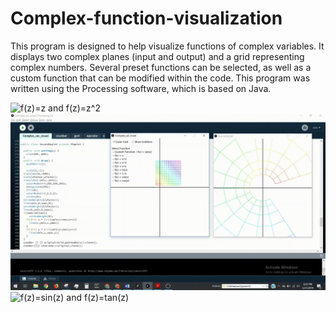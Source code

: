 # Complex-function-visualization
This program is designed to help  visualize functions of complex variables. It displays two complex planes (input and output) and a grid representing complex numbers. Several preset functions can be selected, as well as a custom function that can be modified within the code. This program was written using the Processing software, which is based on Java.

![f(z)=z and f(z)=z^2](previews/z_squared.gif "f(z)=z and f(z)=z^2")
![f(z)=e^z](previews/exponential_color.gif "f(z)=e^z")
![f(z)=sin(z) and f(z)=tan(z)](previews/sine_and_tangent.gif "f(z)=sin(z) and f(z)=tan(z)")
